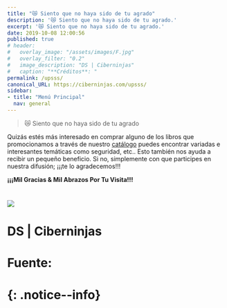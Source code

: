 ```yaml
---
title: "😿 Siento que no haya sido de tu agrado"
description: '😿 Siento que no haya sido de tu agrado.'
excerpt: '😿 Siento que no haya sido de tu agrado.'
date: 2019-10-08 12:00:56
published: true
# header:
#   overlay_image: "/assets/images/F.jpg"
#   overlay_filter: "0.2"
#   image_description: "DS | Ciberninjas"
#   caption: "**Créditos**: "
permalink: /upsss/
canonical_URL: https://ciberninjas.com/upsss/
sidebar:
- title: "Menú Principal"
  nav: general
---
```

> 😿 Siento que no haya sido de tu agrado

Quizás estés más interesado en comprar alguno de los libros que promocionamos a través de nuestro [catálogo](/catalogo/) puedes encontrar variadas e interesantes temáticas como seguridad, etc..  Esto también nos ayuda a recibir un pequeño beneficio. Si no, simplemente con que participes en nuestra difusión; ¡¡¡te lo agradecemos!!!

**¡¡¡Mil Gracias & Mil Abrazos Por Tu Visita!!!**

# <figure>
#     <a href="/assets/images/Fx636.jpg" class="image-popup"><img src="/assets/images/F.jpg"></a>
#     <figcaption>DS | Ciberninjas</figcaption>
# </figure>

# **Fuente**: [](URL "")
# {: .notice--info}